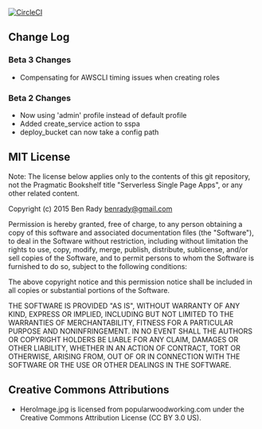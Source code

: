 [![CircleCI](https://circleci.com/gh/kwmt/learnjs.svg?style=svg&circle-token=f5494bec80c6a8c521390715a6fb217f253a176f)](https://circleci.com/gh/kwmt/learnjs)

## Change Log

### Beta 3 Changes

  * Compensating for AWSCLI timing issues when creating roles
  
### Beta 2 Changes

  * Now using 'admin' profile instead of default profile
  * Added create_service action to sspa
  * deploy_bucket can now take a config path

## MIT License

Note: The license below applies only to the contents of this git repository, not the Pragmatic Bookshelf title "Serverless Single Page Apps", or any other related content.

Copyright (c) 2015 Ben Rady <benrady@gmail.com>

Permission is hereby granted, free of charge, to any person obtaining a copy of this software and associated documentation files (the "Software"), to deal in the Software without restriction, including without limitation the rights to use, copy, modify, merge, publish, distribute, sublicense, and/or sell copies of the Software, and to permit persons to whom the Software is furnished to do so, subject to the following conditions:

The above copyright notice and this permission notice shall be included in all copies or substantial portions of the Software.

THE SOFTWARE IS PROVIDED "AS IS", WITHOUT WARRANTY OF ANY KIND, EXPRESS OR IMPLIED, INCLUDING BUT NOT LIMITED TO THE WARRANTIES OF MERCHANTABILITY, FITNESS FOR A PARTICULAR PURPOSE AND NONINFRINGEMENT.  IN NO EVENT SHALL THE AUTHORS OR COPYRIGHT HOLDERS BE LIABLE FOR ANY CLAIM, DAMAGES OR OTHER LIABILITY, WHETHER IN AN ACTION OF CONTRACT, TORT OR OTHERWISE, ARISING FROM, OUT OF OR IN CONNECTION WITH THE SOFTWARE OR THE USE OR OTHER DEALINGS IN THE SOFTWARE.

## Creative Commons Attributions

  * HeroImage.jpg is licensed from popularwoodworking.com under the Creative Commons Attribution License (CC BY 3.0 US).
